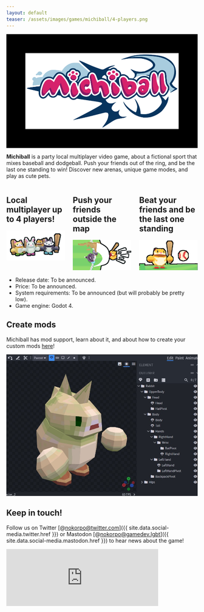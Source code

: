 ```yaml
---
layout: default
teaser: /assets/images/games/michiball/4-players.png
---
```


<style>
    .banner {
        padding-top: 50px;
        padding-bottom: 50px;
        display: flex;
        align-items: center;
        justify-content: center;
        background-color: black;
        background-image: url("/assets/images/games/michiball/banner.jpg");
        background-position: center center;
        background-size: cover;
    }
</style>

<div class="banner">
    <img src="/assets/images/games/michiball/michiball-logo.png" height="200px" width="auto" alt="Michiball logo">
</div>

__Michiball__ is a party local multiplayer video game, about a fictional sport that mixes baseball and dodgeball. Push your friends out of the ring, and be the last one standing to win! Discover new arenas, unique game modes, and play as cute pets.


<div class="columns">
    <div>
        <h2>Local multiplayer up to 4 players!</h2>
        <img src="/assets/images/games/michiball/4-players.png">
    </div>
    <div>
        <h2>Push your friends outside the map</h2>
        <img src="/assets/images/games/michiball/push-players.png">
    </div>
    <div>
        <h2>Beat your friends and be the last one standing</h2>
        <img src="/assets/images/games/michiball/last-one.png">
    </div>
</div>

- Release date: To be announced.
- Price: To be announced.
- System requirements: To be announced (but will probably be pretty low).
- Game engine: Godot 4.

## Create mods

Michiball has mod support, learn about it, and about how to create your custom mods [here](/games/michiball/mods)!

[![A screenshot of a character in a 3D editor](/assets/images/games/michiball/mods.jpg)](/games/michiball/mods)


## Keep in touch!

Follow us on Twitter [@nokorpo@twitter.com]({{ site.data.social-media.twitter.href }}) or Mastodon [@nokorpo@gamedev.lgbt]({{ site.data.social-media.mastodon.href }}) to hear news about the game!

<iframe src="https://gamedev.lgbt/@nokorpo/112571373706453666/embed" class="mastodon-embed" style="max-width: 100%; border: 0" width="400" allowfullscreen="allowfullscreen"></iframe><script src="https://gamedev.lgbt/embed.js" async="async"></script>